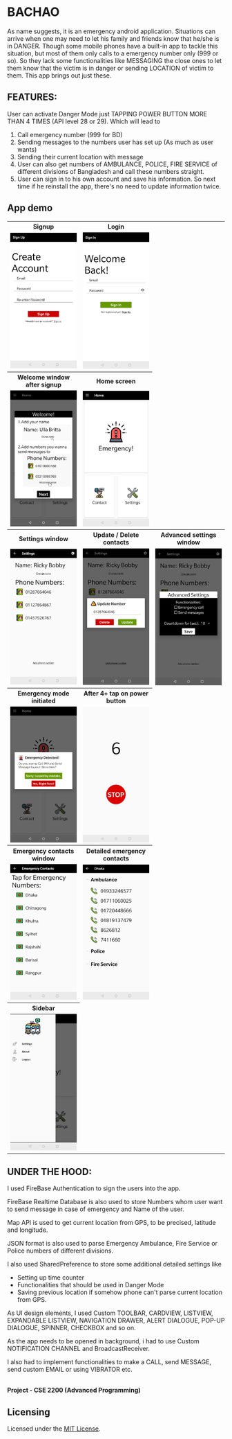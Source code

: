# BACHAO
As name suggests, it is an emergency android application. Situations can arrive when one may need to let his family and friends know that he/she is in DANGER.
Though some mobile phones have a built-in app to tackle this situation, but most of them only calls to a emergency number only (999 or so).
So they lack some functionalities like MESSAGING the close ones to let them know that the victim is in danger or sending LOCATION of victim to them.
This app brings out just these.


## FEATURES:

User can activate Danger Mode just TAPPING POWER BUTTON MORE THAN 4 TIMES (API level 28 or 29). Which will lead to 
1. Call emergency number (999 for BD)
2. Sending messages to the numbers user has set up (As much as user wants)
3. Sending their current location with message
4. User can also get numbers of AMBULANCE, POLICE, FIRE SERVICE of different divisions of Bangladesh and call these numbers straight.
5. User can sign in to his own account and save his information. So next time if he reinstall the app, there's no need to update information twice.


## App demo

<table >
  
  <tr>
    <th>Signup</th>
    <th>Login</th>
  </tr>
  <tr>
    <td width=33%>
      <img src="https://github.com/FarhanSadaf/Emergency-app/blob/master/tutorials/1-create%20account.jpg">
    </td>
    <td width=33%>
      <img src="https://github.com/FarhanSadaf/Emergency-app/blob/master/tutorials/2-login.jpg">
    </td>
  </tr>
  
  <tr>
    <th>Welcome window after signup</th>
    <th>Home screen</th>
  </tr>
  <tr>
    <td width=33%>
      <img src="https://github.com/FarhanSadaf/Emergency-app/blob/master/tutorials/3-welcome%20screen.jpg">
    </td>
    <td width=33%>
      <img src="https://github.com/FarhanSadaf/Emergency-app/blob/master/tutorials/4-home%20screen.jpg">
    </td>
  </tr>
  
  <tr>
    <th>Settings window</th>
    <th>Update / Delete contacts</th>
    <th>Advanced settings window</th>
  </tr>
  <tr>
    <td width=33%>
      <img src="https://github.com/FarhanSadaf/Emergency-app/blob/master/tutorials/5-settings%20screen.jpg">
    </td>
    <td width=33%>
      <img src="https://github.com/FarhanSadaf/Emergency-app/blob/master/tutorials/6-%20settings%20update%20numbers.jpg">
    </td>
    <td width=33%>
      <img src="https://github.com/FarhanSadaf/Emergency-app/blob/master/tutorials/7-advanced%20settings%20screen.jpg">
    </td>
  </tr>
  
  <tr>
    <th>Emergency mode initiated</th>
    <th>After 4+ tap on power button</th>
  </tr>
  <tr>
    <td width=33%>
      <img src="https://github.com/FarhanSadaf/Emergency-app/blob/master/tutorials/8-emergency.jpg">
    </td>
    <td width=33%>
      <img src="https://github.com/FarhanSadaf/Emergency-app/blob/master/tutorials/9-emergency%20after%20pressing%20power%20button.jpg">
    </td>
  </tr>
  
  <tr>
    <th>Emergency contacts window</th>
    <th>Detailed emergency contacts</th>
  </tr>
  <tr>
    <td width=33%>
      <img src="https://github.com/FarhanSadaf/Emergency-app/blob/master/tutorials/10-emergency%20contacts.jpg">
    </td>
    <td width=33%>
      <img src="https://github.com/FarhanSadaf/Emergency-app/blob/master/tutorials/11-emergency%20contacts%20(2).jpg">
    </td>
  </tr>
  
  <tr>
    <th>Sidebar</th>
  </tr>
  <tr>
    <td width=33%>
      <img src="https://github.com/FarhanSadaf/Emergency-app/blob/master/tutorials/12-side%20bar.jpg">
    </td>
  </tr>
</table>

## UNDER THE HOOD:

I used FireBase Authentication to sign the users into the app. 

FireBase Realtime Database is also used to store Numbers whom user want to send message in case of emergency and Name of the user.

Map API is used to get current location from GPS, to be precised, latitude and longitude.

JSON format is also used to parse Emergency Ambulance, Fire Service or Police numbers of different divisions.

I also used SharedPreference to store some additional detailed settings like 
- Setting up time counter
- Functionalities that should be used in Danger Mode
- Saving previous location if somehow phone can't parse current location from GPS.

As UI design elements, I used Custom TOOLBAR, CARDVIEW, LISTVIEW, EXPANDABLE LISTVIEW, NAVIGATION DRAWER, ALERT DIALOGUE, POP-UP DIALOGUE, SPINNER, CHECKBOX and so on.

As the app needs to be opened in background, i had to use Custom NOTIFICATION CHANNEL and BroadcastReceiver.

I also had to implement functionalities to make a CALL, send MESSAGE, send custom EMAIL or using VIBRATOR etc.

<strong><br/>Project - CSE 2200 (Advanced Programming)</strong>

## Licensing
Licensed under the [MIT License](LICENSE).
